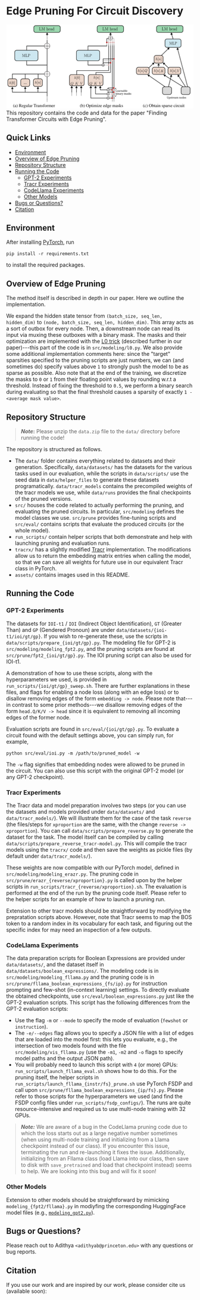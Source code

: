 # Edge Pruning For Circuit Discovery

![Edge Pruning](assets/teaser.png)
This repository contains the code and data for the paper "Finding Transformer Circuits with Edge Pruning".

## Quick Links

- [Environment](#environment)
- [Overview of Edge Pruning](#overview-of-edge-pruning)
- [Repository Structure](#repository-structure)
- [Running the Code](#running-the-code)
  - [GPT-2 Experiments](#gpt-2-experiments)
  - [Tracr Experiments](#tracr-experiments)
  - [CodeLlama Experiments](#codellama-experiments)
  - [Other Models](#other-models)
- [Bugs or Questions?](#bugs-or-questions)
- [Citation](#citation)

## Environment

After installing [PyTorch](https://pytorch.org), run
```
pip install -r requirements.txt
```
to install the required packages.

## Overview of Edge Pruning

The method itself is described in depth in our paper. Here we outline the implementation. 

We expand the hidden state tensor from `(batch_size, seq_len, hidden_dim)` to `(node, batch_size, seq_len, hidden_dim)`. This array acts as a sort of outbox for every node. Then, a downstream node can read its input via muxing these outboxes with a binary mask. The masks and their optimization are implemented with the [L0 trick](https://openreview.net/forum?id=H1Y8hhg0b) (described further in our paper)---this part of the code is in `src/modeling/l0.py`. We also provide some additional implementation comments here: since the "target" sparsities specified to the pruning scripts are just numbers, we can (and sometimes do) specify values above `1` to strongly push the model to be as sparse as possible. Also note that at the end of the training, we discretize the masks to `0` or `1` from their floating point values by rounding w.r.t a threshold. Instead of fixing the threshold to `0.5`, we perform a binary search during evaluating so that the final threshold causes a sparsity of exactly `1 - <average mask value>`.

## Repository Structure

> **_Note_:** Please unzip the `data.zip` file to the `data/` directory before running the code!

The repository is structured as follows.
- The `data/` folder contains everything related to datasets and their generation. Specifically, `data/datasets/` has the datasets for the various tasks used in our evaluation, while the scripts in `data/scripts/` use the seed data in `data/helper_files` to generate these datasets programatically. `data/tracr_models` contains the precompiled weights of the tracr models we use, while `data/runs` provides the final checkpoints of the pruned versions.
- `src/` houses the code related to actually performing the pruning, and evaluating the pruned circuits. In particular, `src/modeling` defines the model classes we use. `src/prune` provides fine-tuning scripts and `src/eval/` contains scripts that evaluate the produced circuits (or the whole model).
- `run_scripts/` contain helper scripts that both demonstrate and help with launching pruning and evaluation runs.
- `tracrx/` has a slightly modified [Tracr](https://github.com/google-deepmind/tracr) implementation. The modifications allow us to return the embedding matrix entries when calling the model, so that we can save all weights for future use in our equivalent Tracr class in PyTorch.
- `assets/` contains images used in this README.

## Running the Code

### GPT-2 Experiments

The datasets for `IOI-t1` / `IOI` (Indirect Object Identification), `GT` (Greater Than) and `GP` (Gendered Pronoun) are under `data/datasets/{ioi-t1/ioi/gt/gp}`. If you wish to re-generate these, use the scripts in `data/scripts/prepare_{ioi/gt/gp}.py`. The modeling file for GPT-2 is `src/modeling/modeling_fpt2.py`, and the pruning scripts are found at `src/prune/fpt2_{ioi/gt/gp}.py`. The IOI pruning script can also be used for IOI-t1.

A demonstration of how to use these scripts, along with the hyperparameters we used, is provided in `run_scripts/{ioi/gt/gp}_sweep.sh`. There are further explanations in these files, and flags for enabling a node loss (along with an edge loss) or to disallow removing edges of the form `embedding -> node`. Please note that---in contrast to some prior methods---we disallow removing edges of the form `head.Q/K/V -> head` since it is equivalent to removing all incoming edges of the former node.

Evaluation scripts are found in `src/eval/{ioi/gt/gp}.py`. To evaluate a circuit found with the default settings above, you can simply run, for example,
```
python src/eval/ioi.py -m /path/to/pruned_model -w
```
The `-w` flag signifies that embedding nodes were allowed to be pruned in the circuit. You can also use this script with the original GPT-2 model (or any GPT-2 checkpoint).

### Tracr Experiments

The Tracr data and model preparation involves two steps (or you can use the datasets and models provided under `data/datasets/` and `data/tracr_models/`). We will illustrate them for the case of the task `reverse` (the files/steps for `xproportion` are the same, with the change `reverse -> xproportion`). You can call `data/scripts/prepare_reverse.py` to generate the dataset for the task. The model itself can be compiled by calling `data/scripts/prepare_reverse_tracr-model.py`. This will compile the tracr models using the `tracrx/` code and then save the weights as pickle files (by default under `data/tracr_models/`).

These weights are now compatible with our PyTorch model, defined in `src/modeling/modeling_erazr.py`. The pruning code in `src/prune/erazr_{reverse/xproportion}.py` is called upon by the helper scripts in `run_scripts/tracr_{reverse/xproportion}.sh`. The evaluation is performed at the end of the run by the pruning code itself. Please refer to the helper scripts for an example of how to launch a pruning run.

Extension to other tracr models should be straightforward by modifying the prepratation scripts above. However, note that Tracr seems to map the BOS token to a random index in its vocabulary for each task, and figuring out the specific index for may need an inspection of a few outputs.

### CodeLlama Experiments

The data preparation scripts for Boolean Expressions are provided under `data/datasets/`, and the dataset itself in `data/datasets/boolean_expressions/`. The modeling code is in `src/modeling/modeling_fllama.py` and the pruning code is in `src/prune/fllama_boolean_expressions_{fs/ip}.py` for instruction prompting and few-shot (in-context learning) settings. To directly evaluate the obtained checkpoints, use `src/eval/boolean_expressions.py` just like the GPT-2 evaluation scripts. This script has the following differences from the GPT-2 evaluation scripts:
- Use the flag `-m` or `--mode` to specify the mode of evaluation (`fewshot` or `instruction`).
- The `-e/--edges` flag allows you to specify a JSON file with a list of edges that are loaded into the model first: this lets you evaluate, e.g., the intersection of two models found with the file `src/modeling/vis_fllama.py` (use the `-m1`, `-m2` and `-o` flags to specify model paths and the output JSON path).
- You will probably need to launch this script with `4` (or more) GPUs: `run_scripts/launch_fllama_eval.sh` shows how to do this.
For the pruning itself, the helper scripts in `run_scripts/launch_fllama_{instr/fs}_prune.sh` use PyTorch FSDP and call upon `src/prune/fllama_boolean_expressions_{ip/fs}.py`. Please refer to those scripts for the hyperparameters we used (and find the FSDP config files under `run_scripts/fsdp_configs/`). The runs are quite resource-intensive and required us to use multi-node training with 32 GPUs.

> **_Note:_** We are aware of a bug in the CodeLlama pruning code due to which the loss starts out as a large negative number sometimes (when using multi-node training and initializing from a Llama checkpoint instead of our class). If you encounter this issue, terminating the run and re-launching it fixes the issue. Additionally, initializing from an Fllama class (load Llama into our class, then save to disk with `save_pretrained` and load that checkpoint instead) seems to help. We are looking into this bug and will fix it soon! 

### Other Models

Extension to other models should be straightforward by mimicking `modeling_{fpt2/fllama}.py` in modiyfing the corresponding HuggingFace model files (e.g., [`modeling_gpt2.py`](https://github.com/huggingface/transformers/blob/main/src/transformers/models/gpt2/modeling_gpt2.py)).

## Bugs or Questions?

Please reach out to Adithya `<adithyab@princeton.edu>` with any questions or bug reports.

## Citation

If you use our work and are inspired by our work, please consider cite us (available soon):

```
```